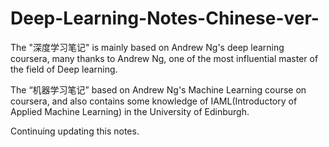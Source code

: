 # Deep-Learning-Notes-Chinese-ver-
The "深度学习笔记" is mainly based on Andrew Ng's deep learning coursera, many thanks to Andrew Ng, one of the most influential master of the field of Deep learning.

The “机器学习笔记” based on Andrew Ng's Machine Learning course on coursera, and also contains some knowledge of IAML(Introductory of Applied Machine Learning) in the University of Edinburgh.  


Continuing updating this notes.
